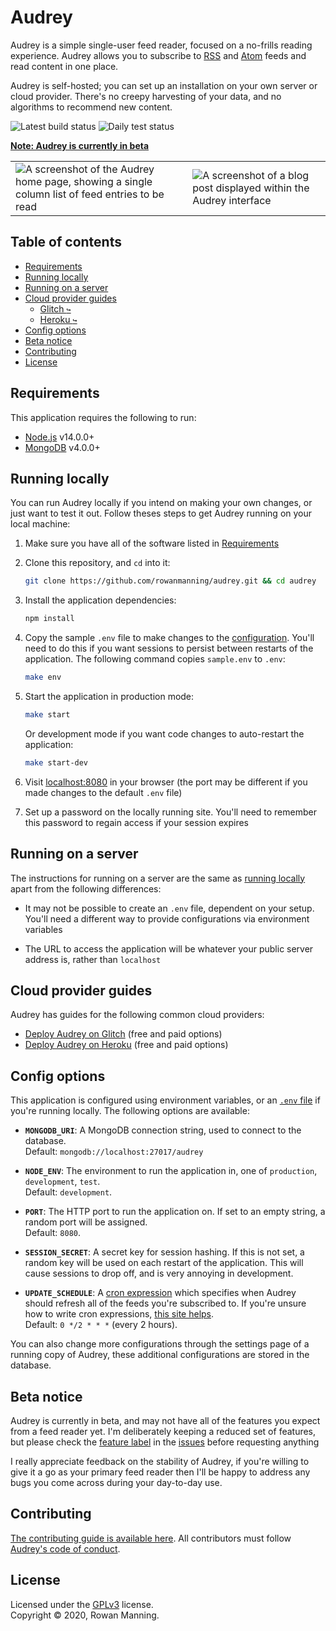 
# Audrey

Audrey is a simple single-user feed reader, focused on a no-frills reading experience. Audrey allows you to subscribe to [RSS](https://en.wikipedia.org/wiki/RSS) and [Atom](https://en.wikipedia.org/wiki/Atom_(Web_standard)) feeds and read content in one place.

Audrey is self-hosted; you can set up an installation on your own server or cloud provider. There's no creepy harvesting of your data, and no algorithms to recommend new content.

![Latest build status](https://github.com/rowanmanning/audrey/workflows/CI/badge.svg?event=push)
![Daily test status](https://github.com/rowanmanning/audrey/workflows/Daily%20Tests/badge.svg)

**[Note: Audrey is currently in beta](#beta-notice)**

<table>
  <tbody>
    <tr>
      <td>
        <img src="https://user-images.githubusercontent.com/138944/100798817-0d315e80-341c-11eb-8d68-e8a6862425ad.png" alt="A screenshot of the Audrey home page, showing a single column list of feed entries to be read" />
      </td>
      <td>
        <img src="https://user-images.githubusercontent.com/138944/100799120-7d3fe480-341c-11eb-9093-e8cc0bcf27ad.png" alt="A screenshot of a blog post displayed within the Audrey interface" />
      </td>
    </tr>
  </tbody>
</table>


## Table of contents

  * [Requirements](#requirements)
  * [Running locally](#running-locally)
  * [Running on a server](#running-on-a-server)
  * [Cloud provider guides](#cloud-provider-guides)
    * [Glitch `↪`](docs/guide/glitch.md)
    * [Heroku `↪`](docs/guide/heroku.md)
  * [Config options](#config-options)
  * [Beta notice](#beta-notice)
  * [Contributing](#contributing)
  * [License](#license)


## Requirements

This application requires the following to run:

  * [Node.js](https://nodejs.org/) v14.0.0+
  * [MongoDB](https://www.mongodb.com/) v4.0.0+


## Running locally

You can run Audrey locally if you intend on making your own changes, or just want to test it out. Follow theses steps to get Audrey running on your local machine:

  1. Make sure you have all of the software listed in [Requirements](#requirements)

  2. Clone this repository, and `cd` into it:

        ```sh
        git clone https://github.com/rowanmanning/audrey.git && cd audrey
        ```

  3. Install the application dependencies:

        ```sh
        npm install
        ```

  4. Copy the sample `.env` file to make changes to the [configuration](#config-options). You'll need to do this if you want sessions to persist between restarts of the application. The following command copies `sample.env` to `.env`:

        ```sh
        make env
        ```

  5. Start the application in production mode:

        ```sh
        make start
        ```

        Or development mode if you want code changes to auto-restart the application:

        ```sh
        make start-dev
        ```

  6. Visit [localhost:8080](http://localhost:8080/) in your browser (the port may be different if you made changes to the default `.env` file)

  7. Set up a password on the locally running site. You'll need to remember this password to regain access if your session expires


## Running on a server

The instructions for running on a server are the same as [running locally](#running-locally) apart from the following differences:

  * It may not be possible to create an `.env` file, dependent on your setup. You'll need a different way to provide configurations via environment variables

  * The URL to access the application will be whatever your public server address is, rather than `localhost`


## Cloud provider guides

Audrey has guides for the following common cloud providers:

  * [Deploy Audrey on Glitch](docs/guide/glitch.md) (free and paid options)
  * [Deploy Audrey on Heroku](docs/guide/heroku.md) (free and paid options)


## Config options

This application is configured using environment variables, or an [`.env` file](https://github.com/motdotla/dotenv) if you're running locally. The following options are available:

  - **`MONGODB_URI`**: A MongoDB connection string, used to connect to the database.<br/>
    Default: `mongodb://localhost:27017/audrey`

  - **`NODE_ENV`**: The environment to run the application in, one of `production`, `development`, `test`.<br/>
    Default: `development`.

  - **`PORT`**: The HTTP port to run the application on. If set to an empty string, a random port will be assigned.<br/>
    Default: `8080`.

  - **`SESSION_SECRET`**: A secret key for session hashing. If this is not set, a random key will be used on each restart of the application. This will cause sessions to drop off, and is very annoying in development.

  - **`UPDATE_SCHEDULE`**: A [cron expression](https://en.wikipedia.org/wiki/Cron#Overview) which specifies when Audrey should refresh all of the feeds you're subscribed to. If you're unsure how to write cron expressions, [this site helps](https://crontab.guru/).<br/>
    Default: `0 */2 * * *` (every 2 hours).

You can also change more configurations through the settings page of a running copy of Audrey, these additional configurations are stored in the database.


## Beta notice

Audrey is currently in beta, and may not have all of the features you expect from a feed reader yet. I'm deliberately keeping a reduced set of features, but please check the [feature label](https://github.com/rowanmanning/audrey/issues?q=is%3Aissue+label%3Afeature) in the [issues](https://github.com/rowanmanning/audrey/issues) before requesting anything

I really appreciate feedback on the stability of Audrey, if you're willing to give it a go as your primary feed reader then I'll be happy to address any bugs you come across during your day-to-day use.


## Contributing

[The contributing guide is available here](docs/contributing.md). All contributors must follow [Audrey's code of conduct](docs/code_of_conduct.md).


## License

Licensed under the [GPLv3](LICENSE.md) license.<br/>
Copyright &copy; 2020, Rowan Manning.
